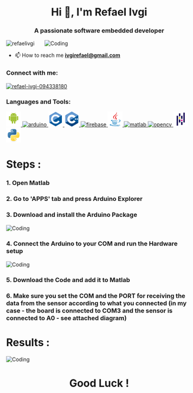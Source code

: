
<h1 align="center">Hi 👋, I'm Refael Ivgi</h1>
<h3 align="center">A passionate software embedded developer</h3>

<img align="right" alt="Coding" width="400" src="https://media.tenor.com/uzjlT2w2Ss0AAAAM/circuits-pcb.gif" >
<p align="left"> <img src="https://komarev.com/ghpvc/?username=refaelivgi&label=Profile%20views&color=0e75b6&style=flat" alt="refaelivgi" /> </p>

- 📫 How to reach me **ivgirefael@gmail.com**

<h3 align="left">Connect with me:</h3>
<p align="left">
<a href="https://linkedin.com/in/refael-ivgi-094338180" target="blank"><img align="center" src="https://raw.githubusercontent.com/rahuldkjain/github-profile-readme-generator/master/src/images/icons/Social/linked-in-alt.svg" alt="refael-ivgi-094338180" height="30" width="40" /></a>
</p>

<h3 align="left">Languages and Tools:</h3>
<p align="left"> <a href="https://developer.android.com" target="_blank" rel="noreferrer"> <img src="https://raw.githubusercontent.com/devicons/devicon/master/icons/android/android-original-wordmark.svg" alt="android" width="40" height="40"/> </a> <a href="https://www.arduino.cc/" target="_blank" rel="noreferrer"> <img src="https://cdn.worldvectorlogo.com/logos/arduino-1.svg" alt="arduino" width="40" height="40"/> </a> <a href="https://www.cprogramming.com/" target="_blank" rel="noreferrer"> <img src="https://raw.githubusercontent.com/devicons/devicon/master/icons/c/c-original.svg" alt="c" width="40" height="40"/> </a> <a href="https://www.w3schools.com/cpp/" target="_blank" rel="noreferrer"> <img src="https://raw.githubusercontent.com/devicons/devicon/master/icons/cplusplus/cplusplus-original.svg" alt="cplusplus" width="40" height="40"/> </a> <a href="https://firebase.google.com/" target="_blank" rel="noreferrer"> <img src="https://www.vectorlogo.zone/logos/firebase/firebase-icon.svg" alt="firebase" width="40" height="40"/> </a> <a href="https://www.java.com" target="_blank" rel="noreferrer"> <img src="https://raw.githubusercontent.com/devicons/devicon/master/icons/java/java-original.svg" alt="java" width="40" height="40"/> </a> <a href="https://www.mathworks.com/" target="_blank" rel="noreferrer"> <img src="https://upload.wikimedia.org/wikipedia/commons/2/21/Matlab_Logo.png" alt="matlab" width="40" height="40"/> </a> <a href="https://opencv.org/" target="_blank" rel="noreferrer"> <img src="https://www.vectorlogo.zone/logos/opencv/opencv-icon.svg" alt="opencv" width="40" height="40"/> </a> <a href="https://pandas.pydata.org/" target="_blank" rel="noreferrer"> <img src="https://raw.githubusercontent.com/devicons/devicon/2ae2a900d2f041da66e950e4d48052658d850630/icons/pandas/pandas-original.svg" alt="pandas" width="40" height="40"/> </a> <a href="https://www.python.org" target="_blank" rel="noreferrer"> <img src="https://raw.githubusercontent.com/devicons/devicon/master/icons/python/python-original.svg" alt="python" width="40" height="40"/> </a> </p>


<h1 align="left">Steps : </h1>
<h3 align="left">1. Open Matlab </h3>
<h3 align="left">2. Go to 'APPS' tab and press Arduino Explorer </h3>
<h3 align="left">3. Download and install the Arduino Package </h3>

<img align="center" alt="Coding" width="400" src="https://github.com/RefaelIvgi/HeartBeatSensor-Matlab-/blob/main/hb1.PNG" >

<h3 align="left">4. Connect the Arduino to your COM and run the Hardware setup </h3>
<img align="center" alt="Coding" width="400" src="https://github.com/RefaelIvgi/HeartBeatSensor-Matlab-/blob/main/hb2.PNG" >

<h3 align="left">5. Download the Code and add it to Matlab </h3>
<h3 align="left">6. Make sure you set the COM and the PORT for receiving the data from the sensor according to what you connected (in my case - the board is connected to COM3 and the sensor is connected to A0 - see attached diagram) </h3>

<h1 align="left">Results : </h1>

<img align="center" alt="Coding" width="400" src="https://github.com/RefaelIvgi/HeartBeatSensor-Matlab-/blob/main/hb3.PNG" >

<h1 align="center"> Good Luck ! </h1>






